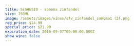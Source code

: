 ```yaml
---
title: SEGHESIO - sonoma zinfandel
size: 750ML
image: /assets/images/wines/sfv_zinfandel_sonoma1 (2).png
reg_price: $24.99
special_price: $21.99
expiration_date: 2016-09-07T00:00:00.000Z
show_wine: false
---
```



